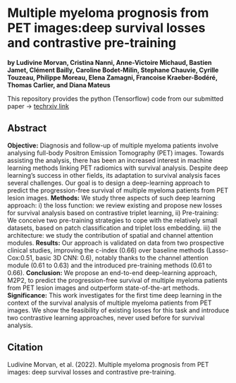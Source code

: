 # Multiple myeloma prognosis from PET images:deep survival losses and contrastive pre-training
**by Ludivine Morvan, Cristina Nanni, Anne-Victoire Michaud, Bastien Jamet, Clément Bailly, Caroline Bodet-Milin, Stephane Chauvie, Cyrille Touzeau, Philippe Moreau, Elena Zamagni, Francoise Kraeber-Bodéré, Thomas Carlier, and Diana Mateus**

This repository provides the python (Tensorflow) code from our submitted paper -> [techrxiv link](https://www.techrxiv.org/articles/preprint/Multiple_myeloma_prognosis_from_PET_images_deep_survival_losses_and_contrastive_pre-training/20438604) 
## Abstract
**Objective:** Diagnosis and follow-up of multiple myeloma patients involve analysing full-body Positron Emission Tomography (PET) images. Towards assisting the analysis, there has been an increased interest in machine learning methods linking PET radiomics with survival analysis. Despite deep learning’s success in other fields, its adaptation to survival analysis faces several challenges. Our goal is to design a deep-learning approach to predict the progression-free survival of multiple myeloma patients from PET lesion images. 
**Methods:** We study three aspects of such deep learning approach: i) the loss function: we review existing and propose new losses for survival analysis based on contrastive triplet learning, ii) Pre-training: We conceive two pre-training strategies to cope with the relatively small datasets, based on patch classification and triplet loss embedding. iii) the architecture: we study the contribution of spatial and channel attention modules. 
**Results:** Our approach is validated on data from two prospective clinical studies, improving the c-index (0.66) over baseline methods (Lasso-Cox:0.51, basic 3D CNN: 0.6), notably thanks to the channel attention module (0.61 to 0.63) and the introduced pre-training methods (0.61 to 0.66). 
**Conclusion:** We propose an end-to-end deep-learning approach, M2P2, to predict the progression-free survival of multiple myeloma patients from PET lesion images and outperform state-of-the-art methods.
**Significance:** This work investigates for the first time deep learning in the context of the survival analysis of multiple myeloma patients from PET images. We show the feasibility of existing losses for this task and introduce two contrastive learning approaches, never used before for survival analysis.


## Citation
Ludivine Morvan, et al. (2022). Multiple myeloma prognosis from PET images: deep survival losses and contrastive pre-training.
